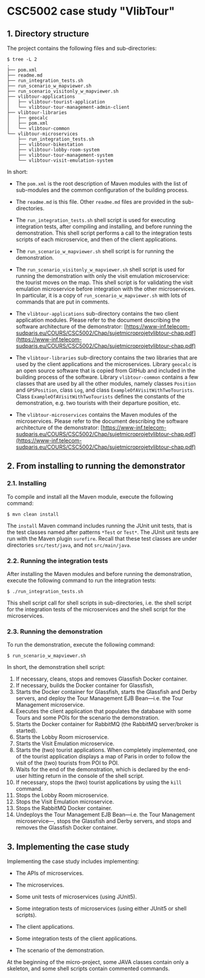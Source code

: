 CSC5002 case study "VlibTour"
=======

## 1. Directory structure

The project contains the following files and sub-directories:

	$ tree -L 2
	.
	├── pom.xml
	├── readme.md
	├── run_integration_tests.sh
	├── run_scenario_w_mapviewer.sh
	├── run_scenario_visitonly_w_mapviewer.sh
	├── vlibtour-applications
	│   ├── vlibtour-tourist-application
	│   └── vlibtour-tour-management-admin-client
	├── vlibtour-libraries
	│   ├── geocalc
	│   ├── pom.xml
	│   └── vlibtour-common
	└── vlibtour-microservices
	    ├── run_integration_tests.sh
	    ├── vlibtour-bikestation
	    ├── vlibtour-lobby-room-system
	    ├── vlibtour-tour-management-system
	    └── vlibtour-visit-emulation-system
	
In short:

- The `pom.xml` is the root description of Maven modules with the list of sub-modules and the common configuration of the building process.

- The `readme.md` is this file. Other `readme.md` files are provided in the sub-directories.

- The `run_integration_tests.sh` shell script is used for executing integration tests, after compiling and installing, and before running the demonstration.
This shell script performs a call to the integration tests scripts of each microservice, and then of the client applications.

- The `run_scenario_w_mapviewer.sh` shell script is for running the demonstration.

- The `run_scenario_visitonly_w_mapviewer.sh` shell script is used for running the demonstration with only the visit emulation microservice: the tourist moves on the map. This shell script is for validating the visit emulation microservice before integration with the other microservices. In particular, it is a copy of `run_scenario_w_mapviewer.sh` with lots of commands that are put in comments.

- The `vlibtour-applications` sub-directory contains the two client application modules.
Please refer to the document describing the software architecture of the demonstrator:
[https://www-inf.telecom-sudparis.eu/COURS/CSC5002/Chap/sujetmicroprojetvlibtour-chap.pdf](https://www-inf.telecom-sudparis.eu/COURS/CSC5002/Chap/sujetmicroprojetvlibtour-chap.pdf)

- The `vlibtour-libraries` sub-directory contains the two libraries that are used by the client applications and the microservices.
Library `geocalc` is an open source software that is copied from GitHub and included in the building process of the software.
Library `vlibtour-common` contains a few classes that are used by all the other modules,
namely classes `Position` and `GPSPosition`, class `Log`, and class `ExampleOfAVisitWithTwoTourists`.
Class `ExampleOfAVisitWithTwoTourists` defines the constants of the demonstration, e.g. two tourists with their departure position, etc.

- The `vlibtour-microservices` contains the Maven modules of the microservices. 
Please refer to the document describing the software architecture of the demonstrator:
[https://www-inf.telecom-sudparis.eu/COURS/CSC5002/Chap/sujetmicroprojetvlibtour-chap.pdf](https://www-inf.telecom-sudparis.eu/COURS/CSC5002/Chap/sujetmicroprojetvlibtour-chap.pdf)

## 2. From installing to running the demonstrator

### 2.1. Installing

To compile and install all the Maven module, execute the following command:

	$ mvn clean install

The `install` Maven command includes running the JUnit unit tests, that is the test classes named after patterns `*Test` or `Test*`.
The JUnit unit tests are run with the Maven plugin `surefire`.
Recall that these test classes are under directories `src/test/java`, and not `src/main/java`.

### 2.2. Running the integration tests

After installing the Maven modules and before running the demonstration, execute the following command to run the integration tests:

	$ ./run_integration_tests.sh

This shell script call for shell scripts in sub-directories, i.e. the shell script for the integration tests of the microservices and the shell script for the microservices.

### 2.3. Running the demonstration

To run the demonstration, execute the following command:

	$ run_scenario_w_mapviewer.sh

In short, the demonstration shell script:

1. If necessary, cleans, stops and removes Glassfish Docker container.
2. If necessary, builds the Docker container for Glassfish,
3. Starts the Docker container for Glassfish, starts the Glassfish and Derby servers, and deploy the Tour Management EJB Bean—i.e. the Tour Management microservice.
4. Executes the client application that populates the database with some Tours and some POIs for the scenario the demonstration.
5. Starts the Docker container for RabbitMQ (the RabbitMQ server/broker is started).
6. Starts the Lobby Room microservice.
7. Starts the Visit Emulation microservice.
8. Starts the (two) tourist applications.
When completely implemented, one of the tourist application displays a map of Paris in order to follow the visit of the (two) tourists from POI to POI.
9. Waits for the end of the demonstration, which is declared by the end-user hitting return in the console of the shell script.
10. If necessary, stops the (two) tourist applications by using the `kill` command.
11. Stops the Lobby Room microservice.
12. Stops the Visit Emulation microservice.
13. Stops the RabbitMQ Docker container.
14. Undeploys the Tour Management EJB Bean—i.e. the Tour Management microservice—, stops the Glassfish and Derby servers, and stops and removes the Glassfish Docker container.

## 3. Implementing the case study

Implementing the case study includes implementing:

- The APIs of microservices.

- The microservices.

- Some unit tests of microservices (using JUnit5).

- Some integration tests of microservices (using either JUnit5 or shell scripts).

- The client applications.

- Some integration tests of the client applications.

- The scenario of the demonstration.

At the beginning of the micro-project, some JAVA classes contain only a skeleton, and some shell scripts contain commented commands.

